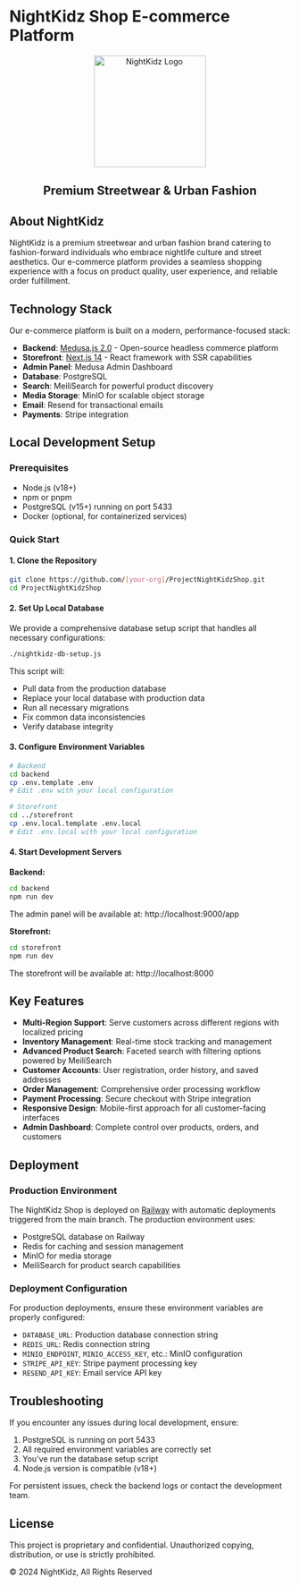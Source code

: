 # NightKidz Shop E-commerce Platform

<p align="center">
  <img src="storefront/public/images/logo.png" alt="NightKidz Logo" width="200" />
</p>

<h2 align="center">
  Premium Streetwear & Urban Fashion
</h2>

## About NightKidz

NightKidz is a premium streetwear and urban fashion brand catering to fashion-forward individuals who embrace nightlife culture and street aesthetics. Our e-commerce platform provides a seamless shopping experience with a focus on product quality, user experience, and reliable order fulfillment.

## Technology Stack

Our e-commerce platform is built on a modern, performance-focused stack:

- **Backend**: [Medusa.js 2.0](https://medusajs.com/) - Open-source headless commerce platform
- **Storefront**: [Next.js 14](https://nextjs.org/) - React framework with SSR capabilities
- **Admin Panel**: Medusa Admin Dashboard
- **Database**: PostgreSQL
- **Search**: MeiliSearch for powerful product discovery
- **Media Storage**: MinIO for scalable object storage
- **Email**: Resend for transactional emails
- **Payments**: Stripe integration

## Local Development Setup

### Prerequisites

- Node.js (v18+)
- npm or pnpm
- PostgreSQL (v15+) running on port 5433
- Docker (optional, for containerized services)

### Quick Start

#### 1. Clone the Repository

```bash
git clone https://github.com/[your-org]/ProjectNightKidzShop.git
cd ProjectNightKidzShop
```

#### 2. Set Up Local Database

We provide a comprehensive database setup script that handles all necessary configurations:

```bash
./nightkidz-db-setup.js
```

This script will:

- Pull data from the production database
- Replace your local database with production data
- Run all necessary migrations
- Fix common data inconsistencies
- Verify database integrity

#### 3. Configure Environment Variables

```bash
# Backend
cd backend
cp .env.template .env
# Edit .env with your local configuration

# Storefront
cd ../storefront
cp .env.local.template .env.local
# Edit .env.local with your local configuration
```

#### 4. Start Development Servers

**Backend:**

```bash
cd backend
npm run dev
```

The admin panel will be available at: http://localhost:9000/app

**Storefront:**

```bash
cd storefront
npm run dev
```

The storefront will be available at: http://localhost:8000

## Key Features

- **Multi-Region Support**: Serve customers across different regions with localized pricing
- **Inventory Management**: Real-time stock tracking and management
- **Advanced Product Search**: Faceted search with filtering options powered by MeiliSearch
- **Customer Accounts**: User registration, order history, and saved addresses
- **Order Management**: Comprehensive order processing workflow
- **Payment Processing**: Secure checkout with Stripe integration
- **Responsive Design**: Mobile-first approach for all customer-facing interfaces
- **Admin Dashboard**: Complete control over products, orders, and customers

## Deployment

### Production Environment

The NightKidz Shop is deployed on [Railway](https://railway.app) with automatic deployments triggered from the main branch. The production environment uses:

- PostgreSQL database on Railway
- Redis for caching and session management
- MinIO for media storage
- MeiliSearch for product search capabilities

### Deployment Configuration

For production deployments, ensure these environment variables are properly configured:

- `DATABASE_URL`: Production database connection string
- `REDIS_URL`: Redis connection string
- `MINIO_ENDPOINT`, `MINIO_ACCESS_KEY`, etc.: MinIO configuration
- `STRIPE_API_KEY`: Stripe payment processing key
- `RESEND_API_KEY`: Email service API key

## Troubleshooting

If you encounter any issues during local development, ensure:

1. PostgreSQL is running on port 5433
2. All required environment variables are correctly set
3. You've run the database setup script
4. Node.js version is compatible (v18+)

For persistent issues, check the backend logs or contact the development team.

## License

This project is proprietary and confidential. Unauthorized copying, distribution, or use is strictly prohibited.

© 2024 NightKidz, All Rights Reserved
